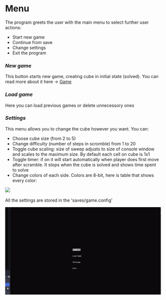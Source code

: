 # Menu
The program greets the user with the main menu to select further user actions:
- Start new game
- Continue from save
- Change settings
- Exit the program

### *New game*
This button starts new game, creating cube in initial state (solved). You can read more about it here -> [Game](game.md)

### *Load game*
Here you can load previous games or delete unnecessory ones

### *Settings*
This menu allows you to change the cube however you want. You can:
+ Choose cube size (from 2 to 5)
+ Change difficulty (number of steps in scromble) from 1 to 20
+ Toggle cube scaling: size of sweep adjusts to size of console window and scales to the maximum size. By default each cell on cube is 1x1
+ Toggle timer: if on it will start automatically when player does first move after scramble. It stops when the cube is solved and shows time spent to solve
+ Change colors of each side. Colors are 8-bit, here is table that shows every color:
 <img src='https://user-images.githubusercontent.com/995050/47952855-ecb12480-df75-11e8-89d4-ac26c50e80b9.png?raw=true'>

All the settings are stored in the 'saves/game.config'

<img src='https://github.com/Valekir/rubix/blob/master/other/menu.gif?raw=true' />
